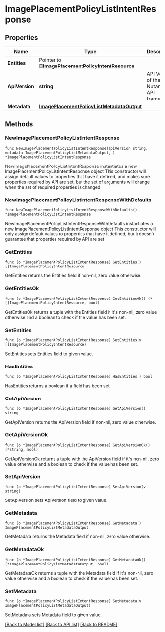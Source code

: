 # ImagePlacementPolicyListIntentResponse

## Properties

Name | Type | Description | Notes
------------ | ------------- | ------------- | -------------
**Entities** | Pointer to [**[]ImagePlacementPolicyIntentResource**](ImagePlacementPolicyIntentResource.md) |  | [optional] 
**ApiVersion** | **string** | API Version of the Nutanix v3 API framework. | [readonly] [default to "3.1.0"]
**Metadata** | [**ImagePlacementPolicyListMetadataOutput**](ImagePlacementPolicyListMetadataOutput.md) |  | 

## Methods

### NewImagePlacementPolicyListIntentResponse

`func NewImagePlacementPolicyListIntentResponse(apiVersion string, metadata ImagePlacementPolicyListMetadataOutput, ) *ImagePlacementPolicyListIntentResponse`

NewImagePlacementPolicyListIntentResponse instantiates a new ImagePlacementPolicyListIntentResponse object
This constructor will assign default values to properties that have it defined,
and makes sure properties required by API are set, but the set of arguments
will change when the set of required properties is changed

### NewImagePlacementPolicyListIntentResponseWithDefaults

`func NewImagePlacementPolicyListIntentResponseWithDefaults() *ImagePlacementPolicyListIntentResponse`

NewImagePlacementPolicyListIntentResponseWithDefaults instantiates a new ImagePlacementPolicyListIntentResponse object
This constructor will only assign default values to properties that have it defined,
but it doesn't guarantee that properties required by API are set

### GetEntities

`func (o *ImagePlacementPolicyListIntentResponse) GetEntities() []ImagePlacementPolicyIntentResource`

GetEntities returns the Entities field if non-nil, zero value otherwise.

### GetEntitiesOk

`func (o *ImagePlacementPolicyListIntentResponse) GetEntitiesOk() (*[]ImagePlacementPolicyIntentResource, bool)`

GetEntitiesOk returns a tuple with the Entities field if it's non-nil, zero value otherwise
and a boolean to check if the value has been set.

### SetEntities

`func (o *ImagePlacementPolicyListIntentResponse) SetEntities(v []ImagePlacementPolicyIntentResource)`

SetEntities sets Entities field to given value.

### HasEntities

`func (o *ImagePlacementPolicyListIntentResponse) HasEntities() bool`

HasEntities returns a boolean if a field has been set.

### GetApiVersion

`func (o *ImagePlacementPolicyListIntentResponse) GetApiVersion() string`

GetApiVersion returns the ApiVersion field if non-nil, zero value otherwise.

### GetApiVersionOk

`func (o *ImagePlacementPolicyListIntentResponse) GetApiVersionOk() (*string, bool)`

GetApiVersionOk returns a tuple with the ApiVersion field if it's non-nil, zero value otherwise
and a boolean to check if the value has been set.

### SetApiVersion

`func (o *ImagePlacementPolicyListIntentResponse) SetApiVersion(v string)`

SetApiVersion sets ApiVersion field to given value.


### GetMetadata

`func (o *ImagePlacementPolicyListIntentResponse) GetMetadata() ImagePlacementPolicyListMetadataOutput`

GetMetadata returns the Metadata field if non-nil, zero value otherwise.

### GetMetadataOk

`func (o *ImagePlacementPolicyListIntentResponse) GetMetadataOk() (*ImagePlacementPolicyListMetadataOutput, bool)`

GetMetadataOk returns a tuple with the Metadata field if it's non-nil, zero value otherwise
and a boolean to check if the value has been set.

### SetMetadata

`func (o *ImagePlacementPolicyListIntentResponse) SetMetadata(v ImagePlacementPolicyListMetadataOutput)`

SetMetadata sets Metadata field to given value.



[[Back to Model list]](../README.md#documentation-for-models) [[Back to API list]](../README.md#documentation-for-api-endpoints) [[Back to README]](../README.md)


